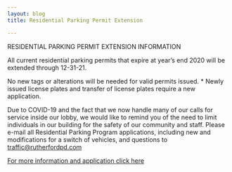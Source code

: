 ```yaml
---
layout: blog
title: Residential Parking Permit Extension

---
```


RESIDENTIAL PARKING PERMIT EXTENSION INFORMATION

All current residential parking permits that expire at year’s end 2020 will be extended through 12-31-21.

No new tags or alterations will be needed for valid permits issued. * Newly issued license plates and transfer of license plates require a new application.

Due to COVID-19 and the fact that we now handle many of our calls for service inside our lobby, we would like to remind you of the need to limit individuals in our building for the safety of our community and staff. Please e-mail all Residential Parking Program applications, including new and modifications for a switch of vehicles, and questions to traffic@rutherfordpd.com

[For more information and application click here](https://storage.googleapis.com/static.rutherford-nj.com/police/Parking%20Permit%20Letter%20and%20Application%20(1).pdf)
